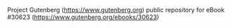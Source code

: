 Project Gutenberg (https://www.gutenberg.org) public repository for eBook #30623 (https://www.gutenberg.org/ebooks/30623)
